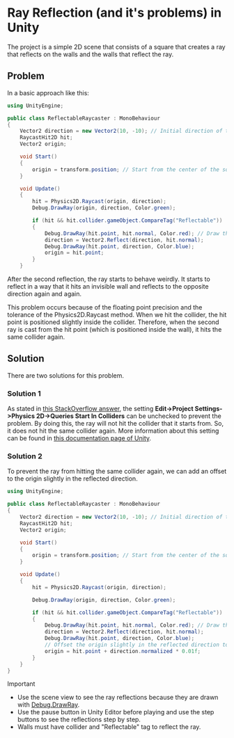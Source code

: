 # Ray Reflection (and it's problems) in Unity

The project is a simple 2D scene that consists of a square that creates a ray that reflects on the walls
and the walls that reflect the ray. 

## Problem
In a basic approach like this:

```csharp
using UnityEngine;

public class ReflectableRaycaster : MonoBehaviour
{
    Vector2 direction = new Vector2(10, -10); // Initial direction of the ray
    RaycastHit2D hit; 
    Vector2 origin; 

    void Start()
    {
        origin = transform.position; // Start from the center of the square
    }

    void Update()
    {
        hit = Physics2D.Raycast(origin, direction);
        Debug.DrawRay(origin, direction, Color.green);

        if (hit && hit.collider.gameObject.CompareTag("Reflectable")) 
        {
            Debug.DrawRay(hit.point, hit.normal, Color.red); // Draw the normal of the hit point
            direction = Vector2.Reflect(direction, hit.normal);
            Debug.DrawRay(hit.point, direction, Color.blue);
            origin = hit.point;
        }
    }
```

After the second reflection, the ray starts to behave weirdly. 
It starts to reflect in a way that it hits an invisible wall and reflects to the opposite direction again and again.


This problem occurs because of the floating point precision and the tolerance of the Physics2D.Raycast method. 
When we hit the collider, the hit point is positioned slightly inside the collider.
Therefore, when the second ray is cast from the hit point (which is positioned inside the wall), it hits the same collider again.

## Solution
There are two solutions for this problem.

### Solution 1
As stated in [this StackOverflow answer](https://stackoverflow.com/a/38193001/19469259), the setting 
**Edit->Project Settings->Physics 2D->Queries Start In Colliders** can be unchecked to prevent the problem.
By doing this, the ray will not hit the collider that it starts from. So, it does not hit the same collider again.
More information about this setting can be found in [this documentation page of Unity](https://docs.unity3d.com/6000.0/Documentation/ScriptReference/Physics2D-queriesStartInColliders.html).

### Solution 2
To prevent the ray from hitting the same collider again, we can add an offset to the origin slightly in the reflected direction.

```csharp
using UnityEngine;

public class ReflectableRaycaster : MonoBehaviour
{
    Vector2 direction = new Vector2(10, -10); // Initial direction of the ray
    RaycastHit2D hit;
    Vector2 origin;

    void Start()
    {
        origin = transform.position; // Start from the center of the square
    }

    void Update()
    {
        hit = Physics2D.Raycast(origin, direction);

        Debug.DrawRay(origin, direction, Color.green); 

        if (hit && hit.collider.gameObject.CompareTag("Reflectable")) 
        {
            Debug.DrawRay(hit.point, hit.normal, Color.red); // Draw the normal of the hit point
            direction = Vector2.Reflect(direction, hit.normal);
            Debug.DrawRay(hit.point, direction, Color.blue); 
            // Offset the origin slightly in the reflected direction to avoid self-collision
            origin = hit.point + direction.normalized * 0.01f;
        }
    }
}
```

> [!IMPORTANT]
> * Use the scene view to see the ray reflections because they are drawn with [Debug.DrawRay](https://docs.unity3d.com/6000.0/Documentation/ScriptReference/Debug.DrawRay.html).
> * Use the pause button in Unity Editor before playing and use the step buttons to see the reflections step by step.
> * Walls must have collider and "Reflectable" tag to reflect the ray.